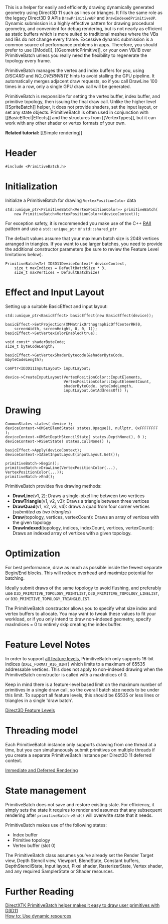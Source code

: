 This is a helper for easily and efficiently drawing dynamically generated geometry using Direct3D 11 such as lines or trianges. It fills the same role as the legacy Direct3D 9 APIs ``DrawPrimitiveUP`` and ``DrawIndexedPrimitiveUP``. Dynamic submission is a highly effective pattern for drawing procedural geometry, and convenient for debug rendering, but is not nearly as efficient as static buffers which is more suited to traditional meshes where the VBs and IBs do not change every frame. Excessive dynamic submission is a common source of performance problems in apps. Therefore, you should prefer to use [[Model]], [[GeometricPrimitive]], or your own VB/IB over PrimitiveBatch unless you really need the flexibility to regenerate the topology every frame.

PrimitiveBatch manages the vertex and index buffers for you, using _DISCARD_ and _NO_OVERWRITE_ hints to avoid stalling the GPU pipeline. It automatically merges adjacent draw requests, so if you call DrawLine 100 times in a row, only a single GPU draw call will be generated.

PrimitiveBatch is responsible for setting the vertex buffer, index buffer, and primitive topology, then issuing the final draw call. Unlike the higher level [[SpriteBatch]] helper, it does not provide shaders, set the input layout, or set any state objects. PrimitiveBatch is often used in conjunction with [[BasicEffect|Effects]] and the structures from [[VertexTypes]], but it can work with any other shader or vertex formats of your own.

**Related tutorial:** [[Simple rendering]]

# Header
    #include <PrimitiveBatch.h>

# Initialization

Initialize a PrimitiveBatch for drawing ``VertexPositionColor`` data

    std::unique_ptr<PrimitiveBatch<VertexPositionColor>> primitiveBatch(
        new PrimitiveBatch<VertexPositionColor>(deviceContext));

For exception safety, it is recommended you make use of the C++ [RAII](http://en.wikipedia.org/wiki/Resource_Acquisition_Is_Initialization) pattern and use a ``std::unique_ptr`` or ``std::shared_ptr``

The default values assume that your maximum batch size is 2048 vertices arranged in triangles. If you want to use larger batches, you need to provide the additional constructor parameters (be sure to review the Feature Level limitations below).

    PrimitiveBatch<T>( ID3D11DeviceContext* deviceContext,
        size_t maxIndices = DefaultBatchSize * 3,
        size_t maxVertices = DefaultBatchSize)

# Effect and Input Layout

Setting up a suitable BasicEffect and input layout:

    std::unique_ptr<BasicEffect> basicEffect(new BasicEffect(device));

    basicEffect->SetProjection(XMMatrixOrthographicOffCenterRH(0,
        screenWidth, screenHeight, 0, 0, 1));
    basicEffect->SetVertexColorEnabled(true);

    void const* shaderByteCode;
    size_t byteCodeLength;

    basicEffect->GetVertexShaderBytecode(&shaderByteCode, &byteCodeLength);

    ComPtr<ID3D11InputLayout> inputLayout;

    device->CreateInputLayout(VertexPositionColor::InputElements,
                              VertexPositionColor::InputElementCount,
                              shaderByteCode, byteCodeLength,
                              inputLayout.GetAddressOf() );

# Drawing

    CommonStates states( device );
    deviceContext->OMSetBlendState( states.Opaque(), nullptr, 0xFFFFFFFF );
    deviceContext->OMSetDepthStencilState( states.DepthNone(), 0 );
    deviceContext->RSSetState( states.CullNone() );

    basicEffect->Apply(deviceContext);
    deviceContext->IASetInputLayout(inputLayout.Get());

    primitiveBatch->Begin();
    primitiveBatch->DrawLine(VertexPositionColor(...), VertexPositionColor(...));
    primitiveBatch->End();

PrimitiveBatch provides five drawing methods:

* **DrawLine**(v1, 2): Draws a single-pixel line between two vertices
* **DrawTriangle**(v1, v2, v3): Draws a triangle between three vertices
* **DrawQuad**(v1, v2, v3, v4): draws a quad from four corner vertices (_submitted as two triangles_)
* **Draw**(topology, vertices, vertexCount): Draws an array of vertices with the given topology
* **DrawIndexed**(topology, indices, indexCount, vertices, vertexCount): Draws an indexed array of vertices with a given topology.

# Optimization

For best performance, draw as much as possible inside the fewest separate Begin/End blocks. This will reduce overhead and maximize potential for batching.

Ideally submit draws of the same topology to avoid flushing, and preferably use ``D3D_PRIMITIVE_TOPOLOGY_POINTLIST``, ``D3D_PRIMITIVE_TOPOLOGY_LINELIST``, or ``D3D_PRIMITIVE_TOPOLOGY_TRIANGLELIST``.

The PrimitiveBatch constructor allows you to specify what size index and vertex buffers to allocate. You may want to tweak these values to fit your workload, or if you only intend to draw non-indexed geometry, specify maxIndices = 0 to entirely skip creating the index buffer.

# Feature Level Notes

In order to support [all feature levels](https://msdn.microsoft.com/en-us/library/windows/desktop/ff476876.aspx), PrimitiveBatch only supports 16-bit indices (``DXGI_FORMAT_R16_UINT``) which limits to a maximum of 65535 addressable vertices. This does not apply to non-indexed drawing when the PrimitiveBatch constructor is called with a maxIndices of 0. 

Keep in mind there is a feature-level based limit on the maximum number of primitives in a single draw call, so the overall batch size needs to be under this limit. To support all feature levels, this should be 65535 or less lines or triangles in a single 'draw batch'.

[Direct3D Feature Levels](http://blogs.msdn.com/b/chuckw/archive/2012/06/20/direct3d-feature-levels.aspx)

# Threading model

Each PrimitiveBatch instance only supports drawing from one thread at a time, but you can simultaneously submit primitives on multiple threads if you create a separate PrimitiveBatch instance per Direct3D 11 deferred context.

[Immediate and Deferred Rendering](http://msdn.microsoft.com/en-us/library/windows/desktop/ff476892.aspx)

# State management
PrimitiveBatch does not save and restore existing state. For efficiency, it simply sets the state it requires to render and assumes that any subsequent rendering after ``primitiveBatch->End()`` will overwrite state that it needs.

PrimitiveBatch makes use of the following states:

* Index buffer
* Primitive topology
* Vertex buffer (slot 0)

The PrimitiveBatch class assumes you've already set the Render Target view, Depth Stencil view, Viewport, BlendState, Constant buffers, DepthStencilState, Input layout, Pixel shader, RasterizerState, Vertex shader, and any required SamplerState or Shader resources.

# Further Reading
[DirectXTK PrimitiveBatch helper makes it easy to draw user primitives with D3D11](http://blogs.msdn.com/b/shawnhar/archive/2012/10/12/directxtk-primitivebatch-helper-makes-it-easy-to-draw-user-primitives-with-d3d11.aspx)  
[How to: Use dynamic resources](http://msdn.microsoft.com/en-us/library/windows/desktop/dn508285.aspx)  

